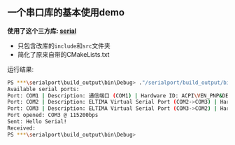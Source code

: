 ## 一个串口库的基本使用demo

**使用了这个三方库: [serial](https://github.com/wjwwood/serial.git)**

- 只包含改库的`include`和`src`文件夹
- 简化了原来自带的CMakeLists.txt


运行结果:
```sh
PS ***\serialport\build_output\bin\Debug> ."/serialport/build_output/bin/Debug/serialport.exe"
Available serial ports:
Port: COM1 | Description: 通信端口 (COM1) | Hardware ID: ACPI\VEN_PNP&DEV_0501
Port: COM2 | Description: ELTIMA Virtual Serial Port (COM2->COM3) | Hardware ID: EVSERIAL
Port: COM3 | Description: ELTIMA Virtual Serial Port (COM3->COM2) | Hardware ID: EVSERIAL
Port opened: COM3 @ 115200bps
Sent: Hello Serial!
Received: 
PS ***\serialport\build_output\bin\Debug> 

```